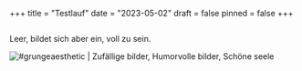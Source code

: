 +++
title = "Testlauf"
date = "2023-05-02"
draft = false
pinned = false
+++


![]()

Leer, bildet sich aber ein, voll zu sein.

![\#grungeaesthetic | Zufällige bilder, Humorvolle bilder, Schöne seele](https://i.pinimg.com/originals/fa/f6/0c/faf60c1dd1c97aa5b268d6d1ddc26602.jpg)
